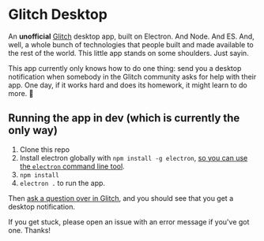 # Glitch Desktop

An **unofficial** [Glitch](https://glitch.com/) desktop app, built on Electron. And Node. And ES. And, well, a whole bunch of technologies that people built and made available to the rest of the world. This little app stands on some shoulders. Just sayin.

This app currently only knows how to do one thing: send you a desktop notification when somebody in the Glitch community asks for help with their app. One day, if it works hard and does its homework, it might learn to do more. 🔮

## Running the app in dev (which is currently the only way)

1. Clone this repo
2. Install electron globally with `npm install -g electron`, [so you can use the `electron` command line tool](https://electronjs.org/docs/tutorial/quick-start#run-your-app).
3. `npm install`
4. `electron .` to run the app.

Then [ask a question over in Glitch](https://medium.com/glitch/just-raise-your-hand-how-glitch-helps-aa6564cb1685), and you should see that you get a desktop notification.

If you get stuck, please open an issue with an error message if you've got one. Thanks!
